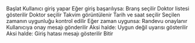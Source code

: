 Başlat
Kullanıcı giriş yapar
Eğer giriş başarılıysa:
    Branş seçilir
    Doktor listesi gösterilir
    Doktor seçilir
    Takvim görüntülenir
    Tarih ve saat seçilir
    Seçilen zamanın uygunluğu kontrol edilir
    Eğer zaman uygunsa:
        Randevu onaylanır
        Kullanıcıya onay mesajı gönderilir
    Aksi halde:
        Uygun değil uyarısı gösterilir
Aksi halde:
    Giriş hatası mesajı gösterilir
Bitir
